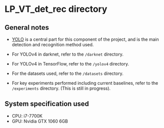 # LP_VT_det_rec directory

## General notes
- [YOLO](https://pjreddie.com/darknet/yolo/) is a central part for this component of the project, and is the main detection and recognition method used.

- For YOLOv4 in darknet, refer to the `/darknet` directory.
- For YOLOv4 in TensorFlow, refer to the `/yolov4` directory.
- For the datasets used, refer to the `/datasets` directory.
- For key experiments performed including current baselines, refer to the `/experiments` directory. (This is still in progress).


## System specification used
- CPU: i7-7700K
- GPU: Nvidia GTX 1060 6GB